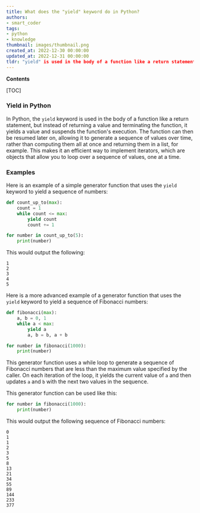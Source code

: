 ```yaml
---
title: What does the "yield" keyword do in Python? 
authors:
- smart_coder
tags:
- python
- knowledge
thumbnail: images/thumbnail.png
created_at: 2022-12-30 00:00:00
updated_at: 2022-12-31 00:00:00
tldr: "yield" is used in the body of a function like a return statement, but instead of returning a value and terminating the function, it yields a value and suspends the function's execution, which makes it an efficient way to implement iterators.
---
```


**Contents**

[TOC]

### Yield in Python

In Python, the `yield` keyword is used in the body of a function like a return statement, but instead of returning a value and terminating the function, it yields a value and suspends the function's execution. The function can then be resumed later on, allowing it to generate a sequence of values over time, rather than computing them all at once and returning them in a list, for example. This makes it an efficient way to implement iterators, which are objects that allow you to loop over a sequence of values, one at a time.

### Examples

Here is an example of a simple generator function that uses the `yield` keyword to yield a sequence of numbers:

```Python
def count_up_to(max):
    count = 1
    while count <= max:
        yield count
        count += 1

for number in count_up_to(5):
    print(number)
```

This would output the following:

```
1
2
3
4
5
```

Here is a more advanced example of a generator function that uses the `yield` keyword to yield a sequence of Fibonacci numbers:

```Python
def fibonacci(max):
    a, b = 0, 1
    while a < max:
        yield a
        a, b = b, a + b

for number in fibonacci(1000):
    print(number)
```

This generator function uses a while loop to generate a sequence of Fibonacci numbers that are less than the maximum value specified by the caller. On each iteration of the loop, it yields the current value of `a` and then updates `a` and `b` with the next two values in the sequence.

This generator function can be used like this:

```Python
for number in fibonacci(1000):
    print(number)
```

This would output the following sequence of Fibonacci numbers:

```
0
1
1
2
3
5
8
13
21
34
55
89
144
233
377
```
